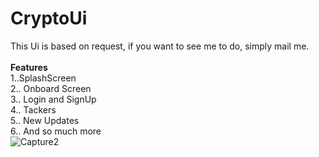 # CryptoUi
This Ui is based on request, if you want to see me to do, simply mail me.<br><br>
<b>Features</b><br>
1..SplashScreen<br>
2.. Onboard Screen<br>
3.. Login and SignUp<br>
4.. Tackers<br>
5.. New Updates<br>
6.. And so much more<br>
![Capture2](https://user-images.githubusercontent.com/61922605/140807854-488b3fd5-52bf-4792-b592-3a74cb7d357a.PNG)
